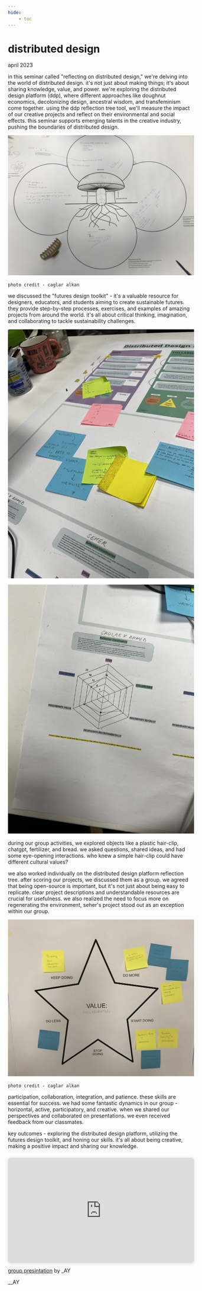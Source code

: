 ```yaml
---
hide:
    - toc
---
```


# distributed design
april 2023

in this seminar called "reflecting on distributed design," we're delving into the world of distributed design. it's not just about making things; it's about sharing knowledge, value, and power. we're exploring the distributed design platform (ddp), where different approaches like doughnut economics, decolonizing design, ancestral wisdom, and transfeminism come together. using the ddp reflection tree tool, we'll measure the impact of our creative projects and reflect on their environmental and social effects. this seminar supports emerging talents in the creative industry, pushing the boundaries of distributed design.

![](../images/11_dd/dd1.jpg)

    photo credit - caglar alkan

we discussed the "futures design toolkit" - it's a valuable resource for designers, educators, and students aiming to create sustainable futures. they provide step-by-step processes, exercises, and examples of amazing projects from around the world. it's all about critical thinking, imagination, and collaborating to tackle sustainability challenges.

![](../images/11_dd/dd2.jpg)

![](../images/11_dd/dd4.jpg)

during our group activities, we explored objects like a plastic hair-clip, chatgpt, fertilizer, and bread. we asked questions, shared ideas, and had some eye-opening interactions. who knew a simple hair-clip could have different cultural values?

we also worked individually on the distributed design platform reflection tree. after scoring our projects, we discussed them as a group. we agreed that being open-source is important, but it's not just about being easy to replicate. clear project descriptions and understandable resources are crucial for usefulness. we also realized the need to focus more on regenerating the environment, seher's project stood out as an exception within our group.

![](../images/11_dd/dd3.jpg)
    
    photo credit - caglar alkan

participation, collaboration, integration, and patience. these skills are essential for success. we had some fantastic dynamics in our group - horizontal, active, participatory, and creative. when we shared our perspectives and collaborated on presentations. we even received feedback from our classmates.

key outcomes - exploring the distributed design platform, utilizing the futures design toolkit, and honing our skills. it's all about being creative, making a positive impact and sharing our knowledge.

<div style="position: relative; width: 100%; height: 0; padding-top: 56.2500%;
 padding-bottom: 0; box-shadow: 0 2px 8px 0 rgba(63,69,81,0.16); margin-top: 1.6em; margin-bottom: 0.9em; overflow: hidden;
 border-radius: 8px; will-change: transform;">
  <iframe loading="lazy" style="position: absolute; width: 100%; height: 100%; top: 0; left: 0; border: none; padding: 0;margin: 0;"
    src="https:&#x2F;&#x2F;www.canva.com&#x2F;design&#x2F;DAFhapFbKvg&#x2F;view?embed" allowfullscreen="allowfullscreen" allow="fullscreen">
  </iframe>
</div>
<a href="https:&#x2F;&#x2F;www.canva.com&#x2F;design&#x2F;DAFhapFbKvg&#x2F;view?utm_content=DAFhapFbKvg&amp;utm_campaign=designshare&amp;utm_medium=embeds&amp;utm_source=link" target="_blank" rel="noopener">group presintation</a> by _AY

__AY